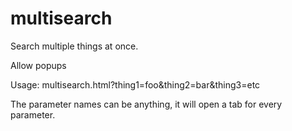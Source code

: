 # multisearch
Search multiple things at once.

Allow popups

Usage: multisearch.html?thing1=foo&thing2=bar&thing3=etc

The parameter names can be anything, it will open a tab for every parameter.
